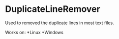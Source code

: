 # DuplicateLineRemover
Used to removed the duplicate lines in most text files.

Works on:
*Linux
*Windows
